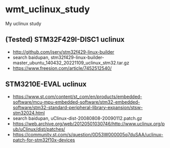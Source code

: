 # wmt_uclinux_study
My uclinux study

## (Tested) STM32F429I-DISC1 uclinux    
* http://github.com/jserv/stm32f429-linux-builder  
* search baidupan, stm32f429-linux-builder-master_ubuntu_140432_20221109_uclinux_stm32.tar.gz  
* https://www.freesion.com/article/7452512540/  

## STM3210E-EVAL uclinux  
* https://www.st.com/content/st_com/en/products/embedded-software/mcu-mpu-embedded-software/stm32-embedded-software/stm32-standard-peripheral-library-expansion/stsw-stm32024.html  
* search baidupan, uClinux-dist-20080808-20090112.patch.gz  
* https://web.archive.org/web/20120501030746/http://www.uclinux.org/pub/uClinux/dist/patches/  
* https://community.st.com/s/question/0D53W000005q7duSAA/uclinux-patch-for-stm32f10x-devices  
